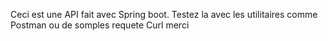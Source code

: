 Ceci est une API fait avec Spring boot.
Testez la avec les utilitaires comme Postman ou de somples requete Curl
merci
